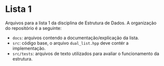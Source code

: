 # Lista 1
Arquivos para a lista 1 da disciplina de Estrutura de Dados. A organização do repositório é a seguinte:

- `docs`: arquivos contendo a documentação/explicação da lista.
- `src`: código base, o arquivo `dual_list.hpp` deve contér a implementação.
- `src/tests`: arquivos de texto utilizados para avaliar o funcionamento da estrutura.
